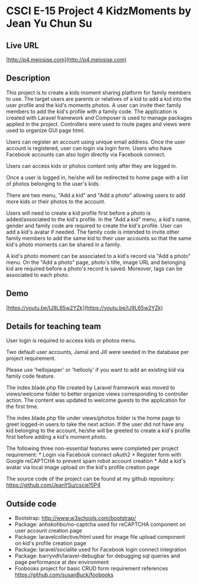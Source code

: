 # CSCI E-15 Project 4 KidzMoments by Jean Yu Chun Su

## Live URL
[http://p4.meiosise.com](http://p4.meiosise.com)

## Description
This project is to create a kids moment sharing platform for family members to use.
The target users are parents or relatives of a kid to add a kid into the user profile and the kid's moments photos. A user can invite their family members to add the kid's profile with a family code.
The application is created with Laravel framework and Composer is used to manage packages applied in the project.
Controllers were used to route pages and views were used to organize GUI page html.

Users can register an account using unique email address.
Once the user account is registered, user can login via login form.
Users who have Facebook accounts can also login directly via Facebook connect.

Users can access kids or photos content only after they are logged in.

Once a user is logged in, he/she will be redirected to home page with a list of photos belonging to the user's kids.

There are two menu, "Add a kid" and "Add a photo" allowing users to add more kids or their photos to the account.

Users will need to create a kid profile first before a photo is added/associated to the kid's profile.
In the "Add a kid" menu, a kid's name, gender and family code are required to create the kid's profile. User can add a kid's avatar if needed.
The family code is intended to invite other family members to add the same kid to their user accounts so that the same kid's photo moments can be shared in a family.

A kid's photo moment can be associated to a kid's record via "Add a photo" menu.
On the "Add a photo" page, photo's title, image URL and belonging kid are required before a photo's record is saved. Moreover, tags can be associated to each photo.

## Demo
[https://youtu.be/IJ9L65w2YZk](https://youtu.be/IJ9L65w2YZk)

## Details for teaching team
User login is required to access kids or photos menu.

Two default user accounts, Jamal and Jill were seeded in the database per project requirement.

Please use 'hellojasper' or 'hellooly' if you want to add an existing kid via family code feature.

The index.blade.php file created by Laravel framework was moved to views/welcome folder to better organize views corresponding to controller action. The content was updated to welcome guests to the application for the first time.

The index.blade.php file under views/photos folder is the home page to greet logged-in users to take the next action. If the user did not have any kid belonging to the account, he/she will be greeted to create a kid's profile first before adding a kid's moment photo.

The following three non-essential features were completed per project requirement:
    * Login via Facebook connect oAuth2
    * Register form with Google reCAPTCHA to prevent spam robot account creation
    * Add a kid's avatar via local image upload on the kid's profile creation page

The source code of the project can be found at my github repository: <https://github.com/JeanYSu/cscie15P4>

## Outside code
* Bootstrap: http://www.w3schools.com/bootstrap/
* Package: anhskohbo/no-captcha used for reCAPTCHA component on user account creation page
* Package: laravelcollective/html used for image file upload component on kid's profile creation
 page
* Package: laravel/socialite used for Facebook login connect integration
* Package: barryvdh/laravel-debugbar for debugging sql queries and page performance at dev environment
* Foobooks project for basic CRUD form requirement references https://github.com/susanBuck/foobooks
